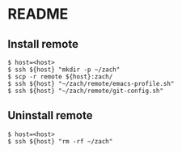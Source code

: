 README
======

## Install remote

    $ host=<host>
    $ ssh ${host} "mkdir -p ~/zach"
    $ scp -r remote ${host}:zach/
    $ ssh ${host} "~/zach/remote/emacs-profile.sh"
    $ ssh ${host} "~/zach/remote/git-config.sh"

## Uninstall remote

    $ host=<host>
    $ ssh ${host} "rm -rf ~/zach"
